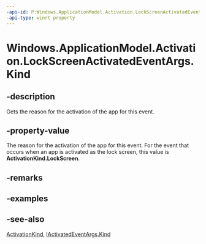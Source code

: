 ----api-id: P:Windows.ApplicationModel.Activation.LockScreenActivatedEventArgs.Kind
-api-type: winrt property
---<!-- Property syntaxpublic Windows.ApplicationModel.Activation.ActivationKind Kind { get; }--># Windows.ApplicationModel.Activation.LockScreenActivatedEventArgs.Kind## -descriptionGets the reason for the activation of the app for this event.## -property-valueThe reason for the activation of the app for this event. For the event that occurs when an app is activated as the lock screen, this value is **ActivationKind.LockScreen**.## -remarks## -examples## -see-also[ActivationKind](activationkind.md), [IActivatedEventArgs.Kind](iactivatedeventargs_kind.md)